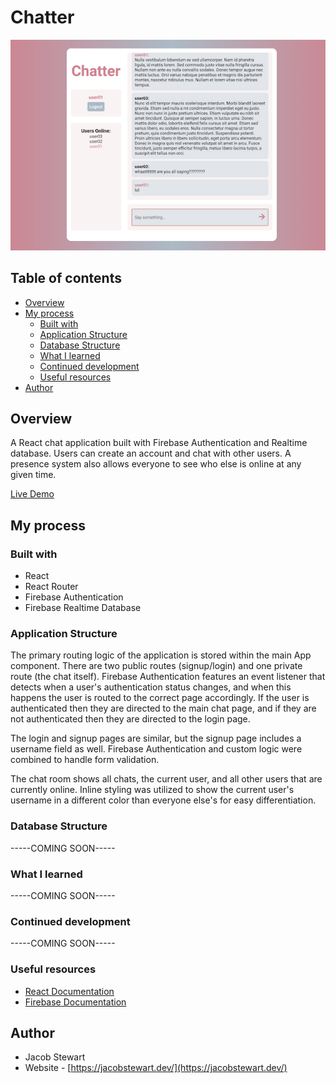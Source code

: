 # Chatter

![](./chatter-app.png)

## Table of contents
- [Overview](#overview)
- [My process](#my-process)
  - [Built with](#built-with)
  - [Application Structure](#application-structure)
  - [Database Structure](#database-structure)
  - [What I learned](#what-i-learned)
  - [Continued development](#continued-development)
  - [Useful resources](#useful-resources)
- [Author](#author)


## Overview

A React chat application built with Firebase Authentication and Realtime database. Users can create an account and chat with other users. A presence system also allows everyone to see who else is online at any given time.

[Live Demo](https://chatter-app-7.netlify.app)


## My process
### Built with

- React
- React Router
- Firebase Authentication
- Firebase Realtime Database

### Application Structure 

The primary routing logic of the application is stored within the main App component. There are two public routes (signup/login) and one private route (the chat itself). Firebase Authentication features an event listener that detects when a user's authentication status changes, and when this happens the user is routed to the correct page accordingly. If the user is authenticated then they are directed to the main chat page, and if they are not authenticated then they are directed to the login page.

The login and signup pages are similar, but the signup page includes a username field as well. Firebase Authentication and custom logic were combined to handle form validation. 

The chat room shows all chats, the current user, and all other users that are currently online. Inline styling was utilized to show the current user's username in a different color than everyone else's for easy differentiation. 

### Database Structure 

-----COMING SOON-----

### What I learned

-----COMING SOON-----

### Continued development

-----COMING SOON-----

### Useful resources

- [React Documentation](https://reactjs.org/)
- [Firebase Documentation](https://firebase.google.com/docs)


## Author

- Jacob Stewart
- Website - [https://jacobstewart.dev/](https://jacobstewart.dev/)
